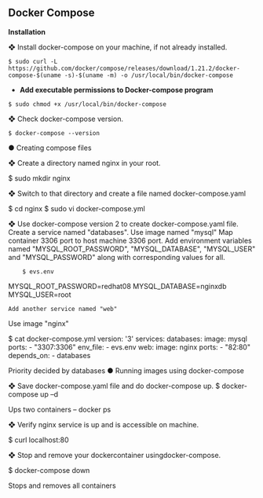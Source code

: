 ## Docker Compose

**Installation**

❖ Install docker-compose on your machine, if not already installed.

```
$ sudo curl -L https://github.com/docker/compose/releases/download/1.21.2/docker-compose-$(uname -s)-$(uname -m) -o /usr/local/bin/docker-compose
```

* **Add executable permissions to Docker-compose program**

```
$ sudo chmod +x /usr/local/bin/docker-compose
```

❖ Check docker-compose version.

```
$ docker-compose --version
```

●	Creating compose files

❖	Create a directory named nginx in your root.

$ sudo mkdir nginx

❖	Switch to that directory and create a file named docker-compose.yaml

$ cd nginx
$ sudo vi docker-compose.yml

❖	Use docker-compose version 2 to create docker-compose.yaml file.
Create a service named "databases". Use image named "mysql"
Map container 3306 port to host machine 3306 port.
Add environment variables named "MYSQL_ROOT_PASSWORD", "MYSQL_DATABASE", "MYSQL_USER" and "MYSQL_PASSWORD" along with corresponding values for all.

		$ evs.env
MYSQL_ROOT_PASSWORD=redhat08
MYSQL_DATABASE=nginxdb
MYSQL_USER=root

	Add another service named "web"
Use image "nginx"

$ cat docker-compose.yml
version: '3'
services:
databases:
image: mysql
ports:
      - "3307:3306"
env_file:
      - evs.env
web:
image: nginx
ports:
      - "82:80" 
depends_on:
      - databases

Priority decided by databases
●	Running images using docker-compose

❖	Save docker-compose.yaml file and do docker-compose up.
$ docker-compose up –d

Ups two containers – docker ps

❖	Verify nginx service is up and is accessible on machine.

$ curl localhost:80

❖	Stop and remove your dockercontainer usingdocker-compose.

$ docker-compose down

Stops and removes all containers
